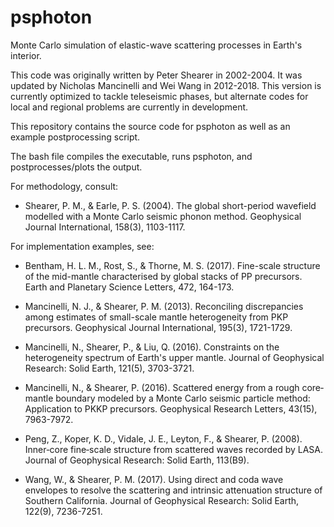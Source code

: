 # psphoton
Monte Carlo simulation of elastic-wave scattering processes in Earth's interior.

This code was originally written by Peter Shearer in 2002-2004. It was updated by
Nicholas Mancinelli and Wei Wang in 2012-2018.  This version is currently
optimized to tackle teleseismic phases, but alternate codes for local and regional
problems are currently in development.

This repository contains the source code for psphoton as well as an example
postprocessing script.

The bash file compiles the executable, runs psphoton, and postprocesses/plots the output.  

For methodology, consult:

* Shearer, P. M., & Earle, P. S. (2004). The global short-period wavefield modelled with a Monte Carlo seismic phonon method. Geophysical Journal International, 158(3), 1103-1117.

For implementation examples, see:

* Bentham, H. L. M., Rost, S., & Thorne, M. S. (2017). Fine-scale structure of the mid-mantle characterised by global stacks of PP precursors. Earth and Planetary Science Letters, 472, 164-173.

* Mancinelli, N. J., & Shearer, P. M. (2013). Reconciling discrepancies among estimates of small-scale mantle heterogeneity from PKP precursors. Geophysical Journal International, 195(3), 1721-1729.

* Mancinelli, N., Shearer, P., & Liu, Q. (2016). Constraints on the heterogeneity spectrum of Earth's upper mantle. Journal of Geophysical Research: Solid Earth, 121(5), 3703-3721.

* Mancinelli, N., & Shearer, P. (2016). Scattered energy from a rough core‐mantle boundary modeled by a Monte Carlo seismic particle method: Application to PKKP precursors. Geophysical Research Letters, 43(15), 7963-7972.

* Peng, Z., Koper, K. D., Vidale, J. E., Leyton, F., & Shearer, P. (2008). Inner‐core fine‐scale structure from scattered waves recorded by LASA. Journal of Geophysical Research: Solid Earth, 113(B9).

* Wang, W., & Shearer, P. M. (2017). Using direct and coda wave envelopes to resolve the scattering and intrinsic attenuation structure of Southern California. Journal of Geophysical Research: Solid Earth, 122(9), 7236-7251.
